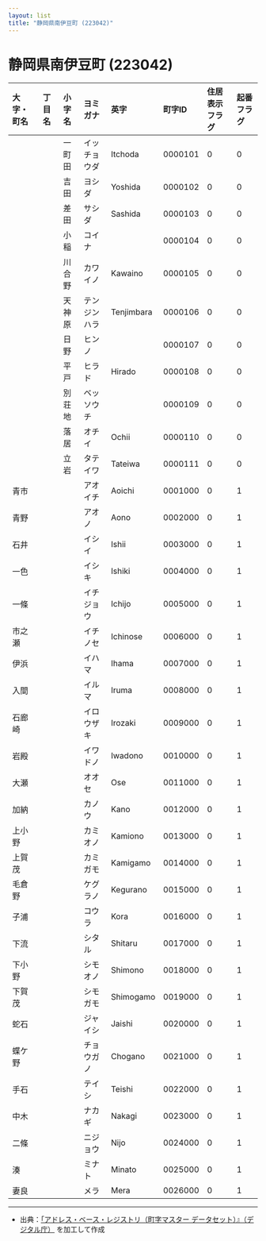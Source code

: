 ```yaml
---
layout: list
title: "静岡県南伊豆町 (223042)"
---
```


# 静岡県南伊豆町 (223042)

| 大字・町名 | 丁目名 | 小字名 | ヨミガナ | 英字 | 町字ID | 住居表示フラグ | 起番フラグ |
|:---|:---|:---|:---|:---|:---|:---|:---|
|  |  | 一町田 |   イッチョウダ | Itchoda | 0000101 | 0 | 0 |
|  |  | 吉田 |   ヨシダ | Yoshida | 0000102 | 0 | 0 |
|  |  | 差田 |   サシダ | Sashida | 0000103 | 0 | 0 |
|  |  | 小稲 |   コイナ |  | 0000104 | 0 | 0 |
|  |  | 川合野 |   カワイノ | Kawaino | 0000105 | 0 | 0 |
|  |  | 天神原 |   テンジンハラ | Tenjimbara | 0000106 | 0 | 0 |
|  |  | 日野 |   ヒンノ |  | 0000107 | 0 | 0 |
|  |  | 平戸 |   ヒラド | Hirado | 0000108 | 0 | 0 |
|  |  | 別荘地 |   ベッソウチ |  | 0000109 | 0 | 0 |
|  |  | 落居 |   オチイ | Ochii | 0000110 | 0 | 0 |
|  |  | 立岩 |   タテイワ | Tateiwa | 0000111 | 0 | 0 |
| 青市 |  |  | アオイチ   | Aoichi | 0001000 | 0 | 1 |
| 青野 |  |  | アオノ   | Aono | 0002000 | 0 | 1 |
| 石井 |  |  | イシイ   | Ishii | 0003000 | 0 | 1 |
| 一色 |  |  | イシキ   | Ishiki | 0004000 | 0 | 1 |
| 一條 |  |  | イチジョウ   | Ichijo | 0005000 | 0 | 1 |
| 市之瀬 |  |  | イチノセ   | Ichinose | 0006000 | 0 | 1 |
| 伊浜 |  |  | イハマ   | Ihama | 0007000 | 0 | 1 |
| 入間 |  |  | イルマ   | Iruma | 0008000 | 0 | 1 |
| 石廊崎 |  |  | イロウザキ   | Irozaki | 0009000 | 0 | 1 |
| 岩殿 |  |  | イワドノ   | Iwadono | 0010000 | 0 | 1 |
| 大瀬 |  |  | オオセ   | Ose | 0011000 | 0 | 1 |
| 加納 |  |  | カノウ   | Kano | 0012000 | 0 | 1 |
| 上小野 |  |  | カミオノ   | Kamiono | 0013000 | 0 | 1 |
| 上賀茂 |  |  | カミガモ   | Kamigamo | 0014000 | 0 | 1 |
| 毛倉野 |  |  | ケグラノ   | Kegurano | 0015000 | 0 | 1 |
| 子浦 |  |  | コウラ   | Kora | 0016000 | 0 | 1 |
| 下流 |  |  | シタル   | Shitaru | 0017000 | 0 | 1 |
| 下小野 |  |  | シモオノ   | Shimono | 0018000 | 0 | 1 |
| 下賀茂 |  |  | シモガモ   | Shimogamo | 0019000 | 0 | 1 |
| 蛇石 |  |  | ジャイシ   | Jaishi | 0020000 | 0 | 1 |
| 蝶ケ野 |  |  | チョウガノ   | Chogano | 0021000 | 0 | 1 |
| 手石 |  |  | テイシ   | Teishi | 0022000 | 0 | 1 |
| 中木 |  |  | ナカギ   | Nakagi | 0023000 | 0 | 1 |
| 二條 |  |  | ニジョウ   | Nijo | 0024000 | 0 | 1 |
| 湊 |  |  | ミナト   | Minato | 0025000 | 0 | 1 |
| 妻良 |  |  | メラ   | Mera | 0026000 | 0 | 1 |

---

- 出典：[「アドレス・ベース・レジストリ（町字マスター データセット）』（デジタル庁）](https://www.digital.go.jp/policies/base_registry_address/) を加工して作成